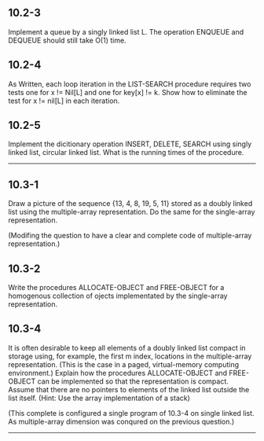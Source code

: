 ## 10.2-3

Implement a queue by a singly linked list L. The operation ENQUEUE and DEQUEUE should still take O(1) time.

## 10.2-4

As Written, each loop iteration in the LIST-SEARCH procedure requires two tests one for x != Nil[L] and one for key[x] != k. Show how to eliminate the test for x != nil[L] in each iteration.

## 10.2-5

Implement the dicitionary operation INSERT, DELETE, SEARCH using singly linked list, circular linked list. What is the running times of the procedure.


_________________________________


## 10.3-1

Draw a picture of the sequence {13, 4, 8, 19, 5, 11} stored as a doubly linked list using the multiple-array representation. Do the same for the single-array representation.

(Modifing the question to have a clear and complete code of multiple-array representation.)


## 10.3-2

Write the procedures ALLOCATE-OBJECT and FREE-OBJECT for a homogenous collection of ojects implementated by the single-array representation.

## 10.3-4

It is often desirable to keep all elements of a doubly linked list compact in storage using, for example, the first m index, locations in the multiple-array representation. (This is the case in a paged, virtual-memory computing environment.) Explain how the procedures ALLOCATE-OBJECT and FREE-OBJECT can be implemented so that the representation is compact. Assume that there are no pointers to elements of the linked list outside the list itself. (Hint: Use the array implementation of a stack)

(This complete is configured a single program of 10.3-4 on single linked list. As multiple-array dimension was conqured on the previous question.)

__________________________________________
